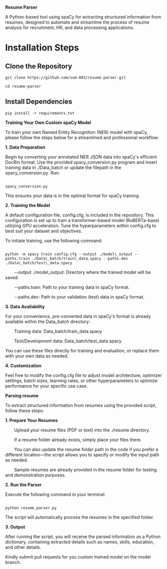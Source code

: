 ﻿**Resume Parser**

A Python-based tool using spaCy for extracting structured information from resumes, designed to automate and streamline the process of resume analysis for recruitment, HR, and data processing applications.

# <a name="_4eo6j4cs72ur"></a>**Installation Steps**
## <a name="_sfyltky7dan2"></a>**Clone the Repository**
```
git clone https://github.com/sxm-003/resume-parser.git

cd resume-parser
```
## <a name="_803gouyi2fqf"></a>**Install Dependencies**
```
pip install -r requirements.txt
```

**Training Your Own Custom spaCy Model**

To train your own Named Entity Recognition (NER) model with spaCy, please follow the steps below for a streamlined and professional workflow:

**1. Data Preparation**

Begin by converting your annotated NER JSON data into spaCy's efficient DocBin format. Use the provided spacy_conversion.py program and insert training data in ./Data_batch or update the filepath in the spacy_conversion.py.
Run:

```

spacy_conversion.py

```

This ensures your data is in the optimal format for spaCy training.

**2. Training the Model**

A default configuration file, config.cfg, is included in the repository. This configuration is set up to train a transformer-based model (RoBERTa-base) utilizing GPU acceleration. Tune the hyperparameters within config.cfg to best suit your dataset and objectives.

To initiate training, use the following command:

```

python -m spacy train config.cfg --output ./model\_output --paths.train ./Data\_batch/train\_data.spacy --paths.dev ./Data\_batch/test\_data.spacy

```

`    `--output ./model\_output: Directory where the trained model will be saved.

`    `--paths.train: Path to your training data in spaCy format.

`    `--paths.dev: Path to your validation (test) data in spaCy format.

**3. Data Availability**

For your convenience, pre-converted data in spaCy's format is already available within the Data\_batch directory:

`    `Training data: Data\_batch/train\_data.spacy

`    `Test/Development data: Data\_batch/test\_data.spacy

You can use these files directly for training and evaluation, or replace them with your own data as needed.

**4. Customization**

Feel free to modify the config.cfg file to adjust model architecture, optimizer settings, batch sizes, learning rates, or other hyperparameters to optimize performance for your specific use case.

**Parsing resume**

To extract structured information from resumes using the provided script, follow these steps:

**1. Prepare Your Resumes**

`    `Upload your resume files (PDF or text) into the ./resume directory.

`    `If a resume folder already exists, simply place your files there.

`    `You can also update the resume folder path in the code if you prefer a different location—the script allows you to specify or modify the input path as needed.

`    `Sample resumes are already provided in the resume folder for testing and demonstration purposes.

**2. Run the Parser**

Execute the following command in your terminal:

```

python resume_parser.py

```

The script will automatically process the resumes in the specified folder.

**3. Output**

After running the script, you will receive the parsed information as a Python dictionary, containing extracted details such as names, skills, education, and other details.


Kindly submit pull requests for you custom trained model on the model branch. 


